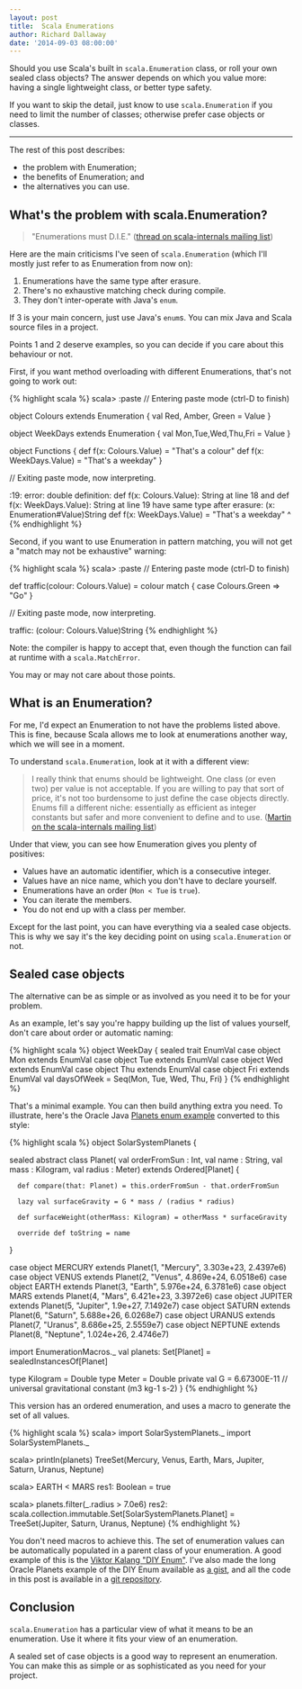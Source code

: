 ```yaml
---
layout: post
title:  Scala Enumerations
author: Richard Dallaway
date: '2014-09-03 08:00:00'
---
```


Should you use Scala's built in `scala.Enumeration` class, or roll your own sealed class objects?  The answer depends on which you value more: having a single lightweight class, or better type safety.

If you want to skip the detail, just know to use `scala.Enumeration` if you need to limit the number of classes; otherwise prefer case objects or classes.

---

The rest of this post describes:

* the problem with Enumeration;
* the benefits of Enumeration; and
* the alternatives you can use.

## What's the problem with scala.Enumeration?

> "Enumerations must D.I.E."
([thread on scala-internals mailing list](https://groups.google.com/forum/#!topic/scala-internals/8RWkccSRBxQ))

Here are the main criticisms I've seen of `scala.Enumeration` (which I'll mostly just refer to as Enumeration from now on):

1. Enumerations have the same type after erasure.
2. There's no exhaustive matching check during compile.
3. They don't inter-operate with Java's `enum`.

If 3 is your main concern, just use Java's `enum`s. You can mix Java and Scala source files in a project.

Points 1 and 2 deserve examples, so you can decide if you care about this behaviour or not.

First, if you want method overloading with different Enumerations, that's not going to work out:

{% highlight scala %}
scala> :paste
// Entering paste mode (ctrl-D to finish)

object Colours extends Enumeration {
  val Red, Amber, Green = Value
}

object WeekDays extends Enumeration {
  val Mon,Tue,Wed,Thu,Fri = Value
}

object Functions {
  def f(x: Colours.Value)  = "That's a colour"
  def f(x: WeekDays.Value) = "That's a weekday"
}


// Exiting paste mode, now interpreting.

<console>:19: error: double definition:
def f(x: Colours.Value): String at line 18 and
def f(x: WeekDays.Value): String at line 19
have same type after erasure: (x: Enumeration#Value)String
         def f(x: WeekDays.Value) = "That's a weekday"
             ^
{% endhighlight %}

Second, if you want to use Enumeration in pattern matching, you will not get a "match may not be exhaustive" warning:

{% highlight scala %}
scala> :paste
// Entering paste mode (ctrl-D to finish)

def traffic(colour: Colours.Value) = colour match {
 case Colours.Green => "Go"
}

// Exiting paste mode, now interpreting.

traffic: (colour: Colours.Value)String
{% endhighlight %}

Note: the compiler is happy to accept that, even though the function can fail at runtime with a `scala.MatchError`.

You may or may not care about those points.

## What is an Enumeration?

For me, I'd expect an Enumeration to not have the problems listed above. This is fine, because Scala allows me to look at enumerations another way, which we will see in a moment.

To understand `scala.Enumeration`, look at it with a different view:

> I really think that enums should be lightweight. One class (or even two) per value is not acceptable. If you are willing to pay that sort of price, it's not too burdensome to just define the case objects directly. Enums fill a different niche: essentially as efficient as integer constants but safer and more convenient to define and to use. ([Martin on the scala-internals mailing list](https://groups.google.com/d/msg/scala-internals/8RWkccSRBxQ/U4y0XpRJfdQJ))

Under that view, you can see how Enumeration gives you plenty of positives:

- Values have an automatic identifier, which is a consecutive integer.
- Values have an nice name, which you don't have to declare yourself.
- Enumerations have an order (`Mon < Tue` is `true`).
- You can iterate the members.
- You do not end up with a class per member.

Except for the last point, you can have everything via a sealed case objects.  This is why we say it's the key deciding point on using `scala.Enumeration` or not.

## Sealed case objects

The alternative can be as simple or as involved as you need it to be for your problem.

As an example, let's say you're happy building up the list of values yourself, don't care about order or automatic naming:

{% highlight scala %}
object WeekDay {
  sealed trait EnumVal
  case object Mon extends EnumVal
  case object Tue extends EnumVal
  case object Wed extends EnumVal
  case object Thu extends EnumVal
  case object Fri extends EnumVal
  val daysOfWeek = Seq(Mon, Tue, Wed, Thu, Fri)
}
{% endhighlight %}

That's a minimal example. You can then build anything extra you need. To illustrate, here's the Oracle Java [Planets enum example](http://docs.oracle.com/javase/tutorial/java/javaOO/enum.html) converted to this style:

{% highlight scala %}
object SolarSystemPlanets {

  sealed abstract class Planet(
    val orderFromSun : Int,
    val name         : String,
    val mass         : Kilogram,
    val radius       : Meter) extends Ordered[Planet] {

      def compare(that: Planet) = this.orderFromSun - that.orderFromSun

      lazy val surfaceGravity = G * mass / (radius * radius)

      def surfaceWeight(otherMass: Kilogram) = otherMass * surfaceGravity

      override def toString = name
  }

  case object MERCURY extends Planet(1, "Mercury", 3.303e+23, 2.4397e6)
  case object VENUS   extends Planet(2, "Venus",   4.869e+24, 6.0518e6)
  case object EARTH   extends Planet(3, "Earth",   5.976e+24, 6.3781e6)
  case object MARS    extends Planet(4, "Mars",    6.421e+23, 3.3972e6)
  case object JUPITER extends Planet(5, "Jupiter", 1.9e+27,   7.1492e7)
  case object SATURN  extends Planet(6, "Saturn",  5.688e+26, 6.0268e7)
  case object URANUS  extends Planet(7, "Uranus",  8.686e+25, 2.5559e7)
  case object NEPTUNE extends Planet(8, "Neptune", 1.024e+26, 2.4746e7)

  import EnumerationMacros._
  val planets: Set[Planet] = sealedInstancesOf[Planet]

  type Kilogram = Double
  type Meter   = Double
  private val G = 6.67300E-11 // universal gravitational constant  (m3 kg-1 s-2)
}
{% endhighlight %}

This version has an ordered enumeration, and uses a macro to generate the set of all values.

{% highlight scala %}
scala> import SolarSystemPlanets._
import SolarSystemPlanets._

scala> println(planets)
TreeSet(Mercury, Venus, Earth, Mars, Jupiter, Saturn, Uranus, Neptune)

scala> EARTH < MARS
res1: Boolean = true

scala> planets.filter(_.radius > 7.0e6)
res2: scala.collection.immutable.Set[SolarSystemPlanets.Planet] = TreeSet(Jupiter, Saturn, Uranus, Neptune)
{% endhighlight %}

You don't need macros to achieve this. The set of enumeration values can be automatically populated in a parent class of your enumeration.  A good example of this
is the [Viktor Kalang "DIY Enum"](https://gist.github.com/viktorklang/1057513).  I've also made the long Oracle Planets example of the DIY Enum available as [a gist](https://gist.github.com/d6y/376f1a4b178c343ff415), and all the code in this post is available in a [git repository](https://github.com/d6y/enumeration-examples).


## Conclusion

`scala.Enumeration` has a particular view of what it means to be an enumeration. Use it where it fits your view of an enumeration.

A sealed set of case objects is a good way to represent an enumeration.  You can make this as simple or as sophisticated as you need for your project.
